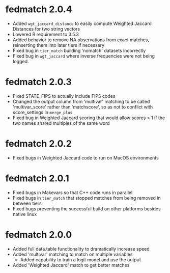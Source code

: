 # fedmatch 2.0.4
- Added `wgt_jaccard_distance` to easily compute Weighted Jaccard Distances for two string vectors
- Lowered R requirement to 3.5.3
- Added behavior to remove NA observations from exact matches, reinserting them into later tiers if necessary
- Fixed bug in `tier_match` building 'nomatch' datasets incorrectly
- Fixed bug in `wgt_jaccard` where inverse frequencies were not being logged.

# fedmatch 2.0.3

- Fixed STATE_FIPS to actually include FIPS codes
- Changed the output column from 'multivar' matching to be called 'multivar_score' rather than 'matchscore', so as not to conflict with score_settings in `merge_plus`
- Fixed bug in Weighted Jaccard scoring that would allow scores > 1 if the two names shared multiples of the same word


# fedmatch 2.0.2

- Fixed bugs in Weighted Jaccard code to run on MacOS environments

# fedmatch 2.0.1

- Fixed bugs in Makevars so that C++ code runs in parallel
- Fixed bugs in `tier_match` that stopped matches from being removed in between tiers
- Fixed bugs preventing the successful build on other platforms besides native linux

# fedmatch 2.0.0

- Added full data.table functionality to dramatically increase speed
- Added 'multivar' matching to match on multiple variables
  - Added capability to train a logit model and use the output
- Added 'Weighted Jaccard' match to get better matches
